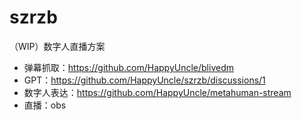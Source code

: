 # szrzb
（WIP）数字人直播方案

- 弹幕抓取：https://github.com/HappyUncle/blivedm
- GPT：https://github.com/HappyUncle/szrzb/discussions/1
- 数字人表达：https://github.com/HappyUncle/metahuman-stream
- 直播：obs
